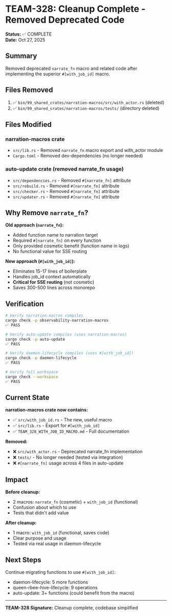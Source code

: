 # TEAM-328: Cleanup Complete - Removed Deprecated Code

**Status:** ✅ COMPLETE  
**Date:** Oct 27, 2025

## Summary

Removed deprecated `narrate_fn` macro and related code after implementing the superior `#[with_job_id]` macro.

## Files Removed

1. ✅ `bin/99_shared_crates/narration-macros/src/with_actor.rs` (deleted)
2. ✅ `bin/99_shared_crates/narration-macros/tests/` (directory deleted)

## Files Modified

### narration-macros crate
- `src/lib.rs` - Removed `narrate_fn` macro export and with_actor module
- `Cargo.toml` - Removed dev-dependencies (no longer needed)

### auto-update crate (removed narrate_fn usage)
- `src/dependencies.rs` - Removed `#[narrate_fn]` attribute
- `src/rebuild.rs` - Removed `#[narrate_fn]` attribute
- `src/checker.rs` - Removed `#[narrate_fn]` attribute
- `src/updater.rs` - Removed `#[narrate_fn]` attribute

## Why Remove `narrate_fn`?

**Old approach (`narrate_fn`):**
- Added function name to narration target
- Required `#[narrate_fn]` on every function
- Only provided cosmetic benefit (function name in logs)
- No functional value for SSE routing

**New approach (`#[with_job_id]`):**
- Eliminates 15-17 lines of boilerplate
- Handles job_id context automatically
- **Critical for SSE routing** (not cosmetic)
- Saves 300-500 lines across monorepo

## Verification

```bash
# Verify narration-macros compiles
cargo check -p observability-narration-macros
✅ PASS

# Verify auto-update compiles (uses narration-macros)
cargo check -p auto-update
✅ PASS

# Verify daemon-lifecycle compiles (uses #[with_job_id])
cargo check -p daemon-lifecycle
✅ PASS

# Verify full workspace
cargo check --workspace
✅ PASS
```

## Current State

**narration-macros crate now contains:**
- ✅ `src/with_job_id.rs` - The new, useful macro
- ✅ `src/lib.rs` - Export for `#[with_job_id]`
- ✅ `TEAM_328_WITH_JOB_ID_MACRO.md` - Full documentation

**Removed:**
- ❌ `src/with_actor.rs` - Deprecated narrate_fn implementation
- ❌ `tests/` - No longer needed (tested via integration)
- ❌ `#[narrate_fn]` usage across 4 files in auto-update

## Impact

**Before cleanup:**
- 2 macros: `narrate_fn` (cosmetic) + `with_job_id` (functional)
- Confusion about which to use
- Tests that didn't add value

**After cleanup:**
- 1 macro: `with_job_id` (functional, saves code)
- Clear purpose and usage
- Tested via real usage in daemon-lifecycle

## Next Steps

Continue migrating functions to use `#[with_job_id]`:
- daemon-lifecycle: 5 more functions
- queen-rbee-hive-lifecycle: 9 operations
- auto-update: 3+ functions (could benefit from the macro)

---

**TEAM-328 Signature:** Cleanup complete, codebase simplified
